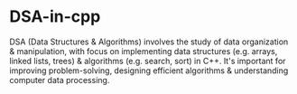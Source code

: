 # DSA-in-cpp
DSA (Data Structures &amp; Algorithms) involves the study of data organization &amp; manipulation, with focus on implementing data structures (e.g. arrays, linked lists, trees) &amp; algorithms (e.g. search, sort) in C++. It's important for improving problem-solving, designing efficient algorithms &amp; understanding computer data processing.
